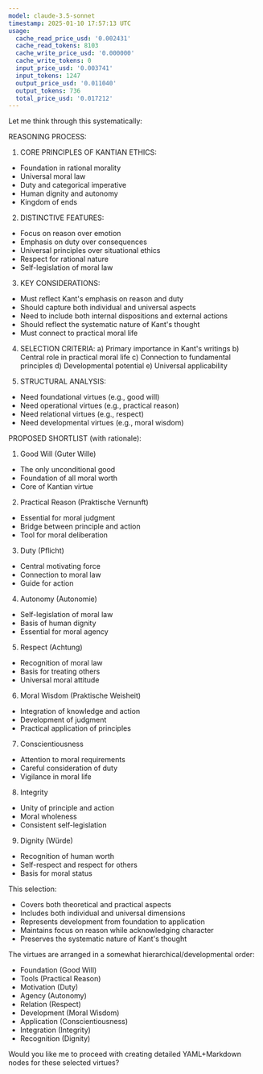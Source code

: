 ```yaml
---
model: claude-3.5-sonnet
timestamp: 2025-01-10 17:57:13 UTC
usage:
  cache_read_price_usd: '0.002431'
  cache_read_tokens: 8103
  cache_write_price_usd: '0.000000'
  cache_write_tokens: 0
  input_price_usd: '0.003741'
  input_tokens: 1247
  output_price_usd: '0.011040'
  output_tokens: 736
  total_price_usd: '0.017212'
---
```


Let me think through this systematically:

REASONING PROCESS:

1. CORE PRINCIPLES OF KANTIAN ETHICS:
- Foundation in rational morality
- Universal moral law
- Duty and categorical imperative
- Human dignity and autonomy
- Kingdom of ends

2. DISTINCTIVE FEATURES:
- Focus on reason over emotion
- Emphasis on duty over consequences
- Universal principles over situational ethics
- Respect for rational nature
- Self-legislation of moral law

3. KEY CONSIDERATIONS:
- Must reflect Kant's emphasis on reason and duty
- Should capture both individual and universal aspects
- Need to include both internal dispositions and external actions
- Should reflect the systematic nature of Kant's thought
- Must connect to practical moral life

4. SELECTION CRITERIA:
a) Primary importance in Kant's writings
b) Central role in practical moral life
c) Connection to fundamental principles
d) Developmental potential
e) Universal applicability

5. STRUCTURAL ANALYSIS:
- Need foundational virtues (e.g., good will)
- Need operational virtues (e.g., practical reason)
- Need relational virtues (e.g., respect)
- Need developmental virtues (e.g., moral wisdom)

PROPOSED SHORTLIST (with rationale):

1. Good Will (Guter Wille)
- The only unconditional good
- Foundation of all moral worth
- Core of Kantian virtue

2. Practical Reason (Praktische Vernunft)
- Essential for moral judgment
- Bridge between principle and action
- Tool for moral deliberation

3. Duty (Pflicht)
- Central motivating force
- Connection to moral law
- Guide for action

4. Autonomy (Autonomie)
- Self-legislation of moral law
- Basis of human dignity
- Essential for moral agency

5. Respect (Achtung)
- Recognition of moral law
- Basis for treating others
- Universal moral attitude

6. Moral Wisdom (Praktische Weisheit)
- Integration of knowledge and action
- Development of judgment
- Practical application of principles

7. Conscientiousness
- Attention to moral requirements
- Careful consideration of duty
- Vigilance in moral life

8. Integrity
- Unity of principle and action
- Moral wholeness
- Consistent self-legislation

9. Dignity (Würde)
- Recognition of human worth
- Self-respect and respect for others
- Basis for moral status

This selection:
- Covers both theoretical and practical aspects
- Includes both individual and universal dimensions
- Represents development from foundation to application
- Maintains focus on reason while acknowledging character
- Preserves the systematic nature of Kant's thought

The virtues are arranged in a somewhat hierarchical/developmental order:
- Foundation (Good Will)
- Tools (Practical Reason)
- Motivation (Duty)
- Agency (Autonomy)
- Relation (Respect)
- Development (Moral Wisdom)
- Application (Conscientiousness)
- Integration (Integrity)
- Recognition (Dignity)

Would you like me to proceed with creating detailed YAML+Markdown nodes for these selected virtues?